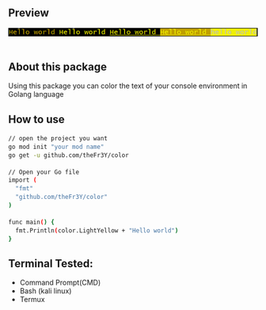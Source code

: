 ## Preview
<pre>
<img src="./Capture.PNG" >

</pre>

## About this package
Using this package you can color the text of your console environment in Golang language

## How to use
```bash
// open the project you want
go mod init "your mod name"
go get -u github.com/theFr3Y/color

// Open your Go file
import (
  "fmt"
  "github.com/theFr3Y/color"
)

func main() {
  fmt.Println(color.LightYellow + "Hello world")
}
````

## Terminal Tested:
- Command Prompt(CMD)
- Bash (kali linux)
- Termux

